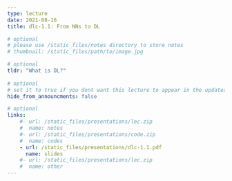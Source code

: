 ```yaml
---
type: lecture
date: 2021-08-16
title: dlc-1.1: From NNs to DL

# optional
# please use /static_files/notes directory to store notes
# thumbnail: /static_files/path/to/image.jpg

# optional
tldr: "What is DL?"
  
# optional
# set it to true if you dont want this lecture to appear in the updates section
hide_from_announcments: false

# optional
links: 
    #- url: /static_files/presentations/lec.zip
    #  name: notes
    #- url: /static_files/presentations/code.zip
    #  name: codes
    - url: /static_files/presentations/dlc-1.1.pdf
      name: slides
    #- url: /static_files/presentations/lec.zip
    #  name: other
---
```

